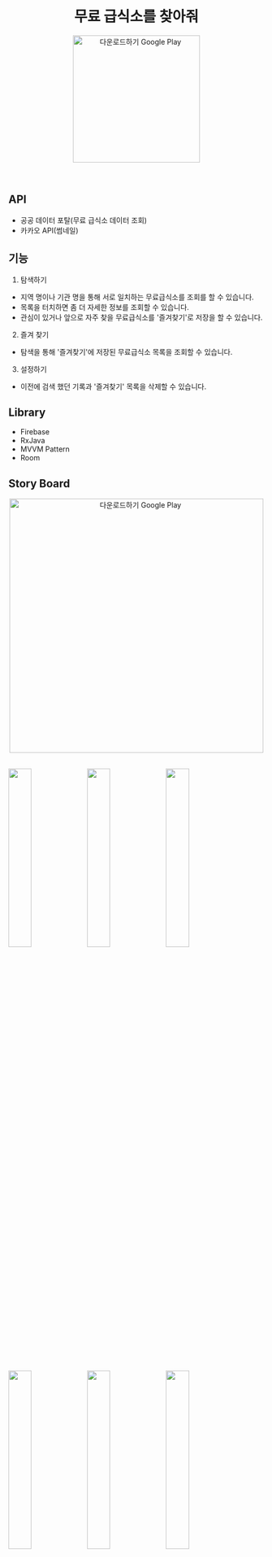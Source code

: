 <div align="center">

# 무료 급식소를 찾아줘

<a href='https://play.google.com/store/apps/details?id=com.cafeteria.free.findcafeteria&hl=ko&pcampaignid=pcampaignidMKT-Other-global-all-co-prtnr-py-PartBadge-Mar2515-1'><img alt='다운로드하기 Google Play' src='https://play.google.com/intl/ko/badges/static/images/badges/ko_badge_web_generic.png' width="250"/></a>

</div><br>

## API

- 공공 데이터 포탈(무료 급식소 데이터 조회)
- 카카오 API(썸네일)

## 기능

1. 탐색하기

- 지역 명이나 기관 명을 통해 서로 일치하는 무료급식소를 조회를 할 수 있습니다.
- 목록을 터치하면 좀 더 자세한 정보를 조회할 수 있습니다.
- 관심이 있거나 앞으로 자주 찾을 무료급식소를 '즐겨찾기'로 저장을 할 수 있습니다.

2. 즐겨 찾기

- 탐색을 통해 '즐겨찾기'에 저장된 무료급식소 목록을 조회할 수 있습니다.

3. 설정하기

- 이전에 검색 했던 기록과 '즐겨찾기' 목록을 삭제할 수 있습니다.

## Library

- Firebase
- RxJava
- MVVM Pattern
- Room

## Story Board

<div align="center">
<img alt='다운로드하기 Google Play' src='https://user-images.githubusercontent.com/35194820/77502996-c3ad6e80-6e9f-11ea-8c5d-0eef7fe8fbf3.JPG' width="500"/>
</div><br>

 <img src="https://user-images.githubusercontent.com/35194820/77503595-57336f00-6ea1-11ea-8f08-dfb923b51019.png" width="30%">  <img src="https://user-images.githubusercontent.com/35194820/77503596-57cc0580-6ea1-11ea-9572-34a319806573.png" width="30%"> <img src="https://user-images.githubusercontent.com/35194820/77503598-58649c00-6ea1-11ea-9042-dcc821311646.png" width="30%"> 
 
  <img src="https://user-images.githubusercontent.com/35194820/77503599-58649c00-6ea1-11ea-81cd-118cd04bf3de.png" width="30%">  <img src="https://user-images.githubusercontent.com/35194820/77503601-58fd3280-6ea1-11ea-807d-acd302b45f2d.png" width="30%"> <img src="https://user-images.githubusercontent.com/35194820/77503591-5569ab80-6ea1-11ea-8af3-ee327e7560cd.png" width="30%"> 


